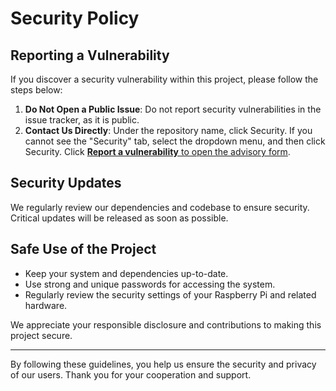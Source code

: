 # Security Policy

## Reporting a Vulnerability

If you discover a security vulnerability within this project, please follow the steps below:

1. **Do Not Open a Public Issue**: Do not report security vulnerabilities in the issue tracker, as it is public.
2. **Contact Us Directly**: Under the repository name, click  Security. If you cannot see the "Security" tab, select the dropdown menu, and then click Security. Click [**Report a vulnerability** to open the advisory form](https://github.com/infinitel8p/Security-Cam/security/advisories/new).

## Security Updates

We regularly review our dependencies and codebase to ensure security. Critical updates will be released as soon as possible.

## Safe Use of the Project

- Keep your system and dependencies up-to-date.
- Use strong and unique passwords for accessing the system.
- Regularly review the security settings of your Raspberry Pi and related hardware.

We appreciate your responsible disclosure and contributions to making this project secure.

---

By following these guidelines, you help us ensure the security and privacy of our users. Thank you for your cooperation and support.
